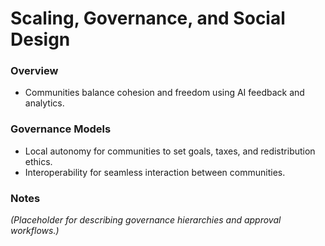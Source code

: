 # Scaling, Governance, and Social Design

### Overview

- Communities balance cohesion and freedom using AI feedback and analytics.

### Governance Models

- Local autonomy for communities to set goals, taxes, and redistribution ethics.
- Interoperability for seamless interaction between communities.

### Notes

_(Placeholder for describing governance hierarchies and approval workflows.)_